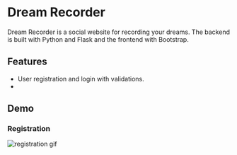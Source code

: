 # Dream Recorder
Dream Recorder is a social website for recording your dreams.
The backend is built with Python and Flask and the frontend with Bootstrap.

## Features
* User registration and login with validations.
* 

## Demo
### Registration
![registration gif](/Gif/registration.gif)